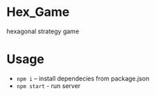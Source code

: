# Hex_Game
hexagonal strategy game

# Usage
- `npm i` – install dependecies from package.json
- `npm start` - run server


